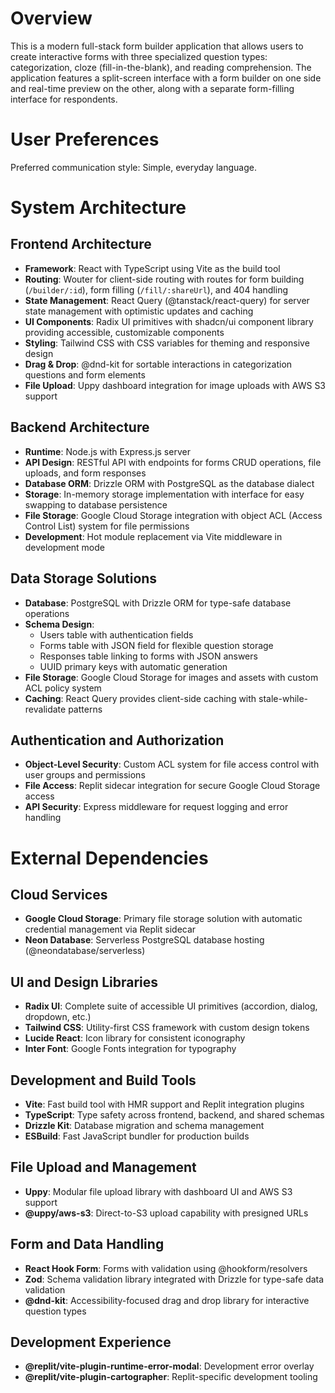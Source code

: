 # Overview

This is a modern full-stack form builder application that allows users to create interactive forms with three specialized question types: categorization, cloze (fill-in-the-blank), and reading comprehension. The application features a split-screen interface with a form builder on one side and real-time preview on the other, along with a separate form-filling interface for respondents.

# User Preferences

Preferred communication style: Simple, everyday language.

# System Architecture

## Frontend Architecture
- **Framework**: React with TypeScript using Vite as the build tool
- **Routing**: Wouter for client-side routing with routes for form building (`/builder/:id`), form filling (`/fill/:shareUrl`), and 404 handling
- **State Management**: React Query (@tanstack/react-query) for server state management with optimistic updates and caching
- **UI Components**: Radix UI primitives with shadcn/ui component library providing accessible, customizable components
- **Styling**: Tailwind CSS with CSS variables for theming and responsive design
- **Drag & Drop**: @dnd-kit for sortable interactions in categorization questions and form elements
- **File Upload**: Uppy dashboard integration for image uploads with AWS S3 support

## Backend Architecture
- **Runtime**: Node.js with Express.js server
- **API Design**: RESTful API with endpoints for forms CRUD operations, file uploads, and form responses
- **Database ORM**: Drizzle ORM with PostgreSQL as the database dialect
- **Storage**: In-memory storage implementation with interface for easy swapping to database persistence
- **File Storage**: Google Cloud Storage integration with object ACL (Access Control List) system for file permissions
- **Development**: Hot module replacement via Vite middleware in development mode

## Data Storage Solutions
- **Database**: PostgreSQL with Drizzle ORM for type-safe database operations
- **Schema Design**: 
  - Users table with authentication fields
  - Forms table with JSON field for flexible question storage
  - Responses table linking to forms with JSON answers
  - UUID primary keys with automatic generation
- **File Storage**: Google Cloud Storage for images and assets with custom ACL policy system
- **Caching**: React Query provides client-side caching with stale-while-revalidate patterns

## Authentication and Authorization
- **Object-Level Security**: Custom ACL system for file access control with user groups and permissions
- **File Access**: Replit sidecar integration for secure Google Cloud Storage access
- **API Security**: Express middleware for request logging and error handling

# External Dependencies

## Cloud Services
- **Google Cloud Storage**: Primary file storage solution with automatic credential management via Replit sidecar
- **Neon Database**: Serverless PostgreSQL database hosting (@neondatabase/serverless)

## UI and Design Libraries
- **Radix UI**: Complete suite of accessible UI primitives (accordion, dialog, dropdown, etc.)
- **Tailwind CSS**: Utility-first CSS framework with custom design tokens
- **Lucide React**: Icon library for consistent iconography
- **Inter Font**: Google Fonts integration for typography

## Development and Build Tools
- **Vite**: Fast build tool with HMR support and Replit integration plugins
- **TypeScript**: Type safety across frontend, backend, and shared schemas
- **Drizzle Kit**: Database migration and schema management
- **ESBuild**: Fast JavaScript bundler for production builds

## File Upload and Management
- **Uppy**: Modular file upload library with dashboard UI and AWS S3 support
- **@uppy/aws-s3**: Direct-to-S3 upload capability with presigned URLs

## Form and Data Handling
- **React Hook Form**: Forms with validation using @hookform/resolvers
- **Zod**: Schema validation library integrated with Drizzle for type-safe data validation
- **@dnd-kit**: Accessibility-focused drag and drop library for interactive question types

## Development Experience
- **@replit/vite-plugin-runtime-error-modal**: Development error overlay
- **@replit/vite-plugin-cartographer**: Replit-specific development tooling
